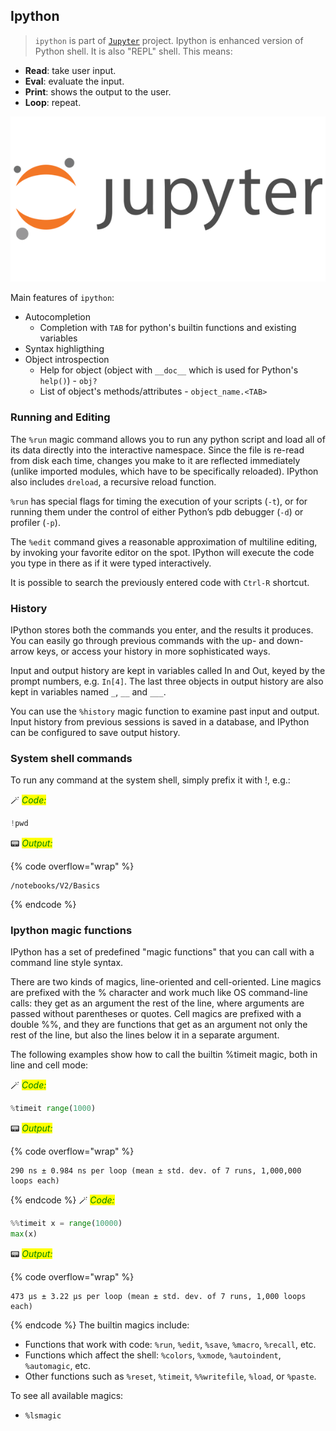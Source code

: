 ## Ipython

> `ipython` is part of [`Jupyter`](https://jupyter.org/) project.
Ipython is enhanced version of Python shell. It is also "REPL" shell. This means:

* **Read**: take user input.
* **Eval**: evaluate the input.
* **Print**: shows the output to the user.
* **Loop**: repeat.

<img src="../images/jupyter_logo.png">



Main features of `ipython`:

* Autocompletion
    * Completion with `TAB` for python's builtin functions and existing variables
* Syntax highligthing
* Object introspection
    * Help for object (object with `__doc__` which is used for Python's `help()`) - `obj?`
    * List of object's methods/attributes - `object_name.<TAB>`
    

### Running and Editing

The `%run` magic command allows you to run any python script and load all of its data directly into the interactive namespace. Since the file is re-read from disk each time, changes you make to it are reflected immediately (unlike imported modules, which have to be specifically reloaded). IPython also includes `dreload`, a recursive reload function.

`%run` has special flags for timing the execution of your scripts (`-t`), or for running them under the control of either Python’s pdb debugger (`-d`) or profiler (`-p`).

The `%edit` command gives a reasonable approximation of multiline editing, by invoking your favorite editor on the spot. IPython will execute the code you type in there as if it were typed interactively.

It is possible to search the previously entered code with `Ctrl-R` shortcut.

### History

IPython stores both the commands you enter, and the results it produces. You can easily go through previous commands with the up- and down-arrow keys, or access your history in more sophisticated ways.

Input and output history are kept in variables called In and Out, keyed by the prompt numbers, e.g. `In[4]`. The last three objects in output history are also kept in variables named `_`, `__` and `___`.

You can use the `%history` magic function to examine past input and output. Input history from previous sessions is saved in a database, and IPython can be configured to save output history.

### System shell commands

To run any command at the system shell, simply prefix it with !, e.g.:


🪄 _<mark style="color:green;">Code:</mark>_

```python
!pwd
```

📟 _<mark style="color:green;">Output:</mark>_

{% code overflow="wrap" %}
```
/notebooks/V2/Basics
```
{% endcode %}
### Ipython magic functions

IPython has a set of predefined "magic functions" that you can call with a command line style syntax. 

There are two kinds of magics, line-oriented and cell-oriented. Line magics are prefixed with the % character and work much like OS command-line calls: they get as an argument the rest of the line, where arguments are passed without parentheses or quotes. Cell magics are prefixed with a double %%, and they are functions that get as an argument not only the rest of the line, but also the lines below it in a separate argument.

The following examples show how to call the builtin %timeit magic, both in line and cell mode:





🪄 _<mark style="color:green;">Code:</mark>_

```python
%timeit range(1000)
```

📟 _<mark style="color:green;">Output:</mark>_

{% code overflow="wrap" %}
```
290 ns ± 0.984 ns per loop (mean ± std. dev. of 7 runs, 1,000,000 loops each)
```
{% endcode %}
🪄 _<mark style="color:green;">Code:</mark>_

```python
%%timeit x = range(10000)
max(x)
```

📟 _<mark style="color:green;">Output:</mark>_

{% code overflow="wrap" %}
```
473 µs ± 3.22 µs per loop (mean ± std. dev. of 7 runs, 1,000 loops each)
```
{% endcode %}
The builtin magics include:

* Functions that work with code: `%run`, `%edit`, `%save`, `%macro`, `%recall`, etc.
* Functions which affect the shell: `%colors`, `%xmode`, `%autoindent`, `%automagic`, etc.
* Other functions such as `%reset`, `%timeit`, `%%writefile`, `%load`, or `%paste`.


To see all available magics:

* `%lsmagic`